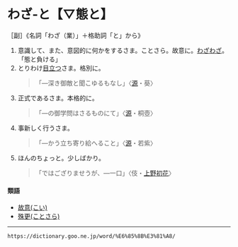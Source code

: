 # わざ‐と【▽態と】

［副］《名詞「わざ（業）」＋格助詞「と」から》
1.  意識して、また、意図的に何かをするさま。ことさら。故意に。[わざわざ](わざわざ（態態）)。「態と負ける」
2.  とりわけ[目立つ](めだつ（目立つ）)さま。格別に。    
    >「―深き御敵と聞こゆるもなし」〈[源](https://dictionary.goo.ne.jp/word/%E6%BA%90%E6%B0%8F%E7%89%A9%E8%AA%9E/#jn-69890)・葵〉
3. 正式であるさま。本格的に。    
    >「―の御学問はさるものにて」〈[源](https://dictionary.goo.ne.jp/word/%E6%BA%90%E6%B0%8F%E7%89%A9%E8%AA%9E/#jn-69890)・桐壺〉
4. 事新しく行うさま。    
    >「―かう立ち寄り給へること」〈[源](https://dictionary.goo.ne.jp/word/%E6%BA%90%E6%B0%8F%E7%89%A9%E8%AA%9E/#jn-69890)・若紫〉
5. ほんのちょっと。少しばかり。    
    >「ではござりませうが、―一口」〈伎・[上野初花](https://dictionary.goo.ne.jp/word/%E5%A4%A9%E8%A1%A3%E7%B4%9B%E4%B8%8A%E9%87%8E%E5%88%9D%E8%8A%B1/#jn-63158)〉
        

#### 類語

-   [故意(こい)](https://dictionary.goo.ne.jp/word/%E6%95%85%E6%84%8F/#jn-71243)
-   [殊更(ことさら)](https://dictionary.goo.ne.jp/word/%E6%AE%8A%E6%9B%B4/#jn-80546)

---
`https://dictionary.goo.ne.jp/word/%E6%85%8B%E3%81%A8/`